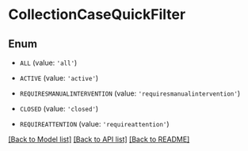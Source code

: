 # CollectionCaseQuickFilter


## Enum

* `ALL` (value: `'all'`)

* `ACTIVE` (value: `'active'`)

* `REQUIRESMANUALINTERVENTION` (value: `'requiresmanualintervention'`)

* `CLOSED` (value: `'closed'`)

* `REQUIREATTENTION` (value: `'requireattention'`)

[[Back to Model list]](../README.md#documentation-for-models) [[Back to API list]](../README.md#documentation-for-api-endpoints) [[Back to README]](../README.md)


